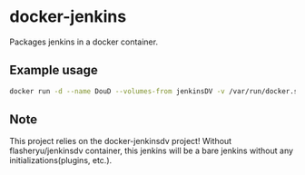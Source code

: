 # docker-jenkins

Packages jenkins in a docker container.

## Example usage

```bash
docker run -d --name DouD --volumes-from jenkinsDV -v /var/run/docker.sock:/var/run/docker.sock -v $(which docker):/usr/bin/docker -p 8080:8080 -p 50000:50000 flasheryu/jenkins
```

## Note
This project relies on the docker-jenkinsdv project! 
Without flasheryu/jenkinsdv container, this jenkins will be a bare jenkins without any initializations(plugins, etc.).